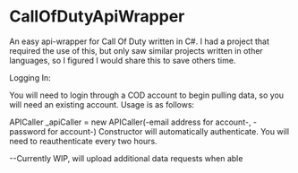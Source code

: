 # CallOfDutyApiWrapper

An easy api-wrapper for Call Of Duty written in C#. I had a project that required the use of this, but only saw similar projects written in other languages, so I figured I would share this to save others time.

Logging In:

You will need to login through a COD account to begin pulling data, so you will need an existing account. Usage is as follows:

APICaller _apiCaller = new APICaller(-email address for account-, -password for account-) 
Constructor will automatically authenticate. You will need to reauthenticate every two hours.

--Currently WIP, will upload additional data requests when able 
